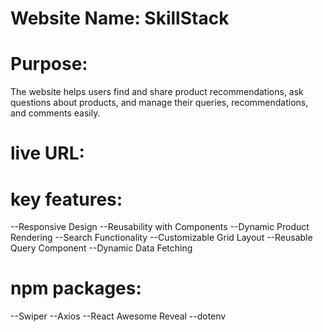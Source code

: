 # Website Name: SkillStack

# Purpose: 
The website helps users find and share product recommendations, ask questions about products, and manage their queries, recommendations, and comments easily.


# live URL: 

# key features:
--Responsive Design
--Reusability with Components
--Dynamic Product Rendering
--Search Functionality
--Customizable Grid Layout
--Reusable Query Component
--Dynamic Data Fetching

# npm packages: 
--Swiper
--Axios
--React Awesome Reveal
--dotenv